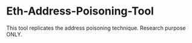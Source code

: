 # Eth-Address-Poisoning-Tool
This tool replicates the address poisoning technique. Research purpose ONLY.

